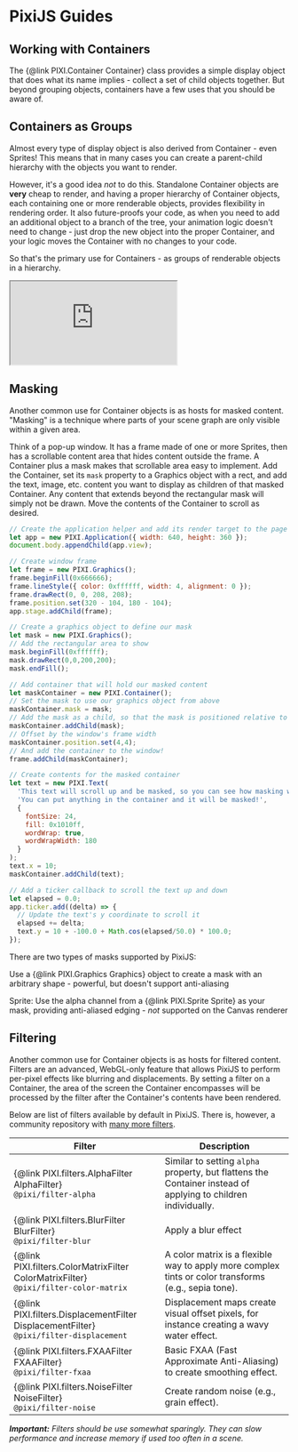 # PixiJS Guides
## Working with Containers

The {@link PIXI.Container Container} class provides a simple display object that does what its name implies - collect a set of child objects together.  But beyond grouping objects, containers have a few uses that you should be aware of.

## Containers as Groups

Almost every type of display object is also derived from Container - even Sprites!  This means that in many cases you can create a parent-child hierarchy with the objects you want to render.  

However, it's a good idea _not_ to do this.  Standalone Container objects are **very** cheap to render, and having a proper hierarchy of Container objects, each containing one or more renderable objects, provides flexibility in rendering order.  It also future-proofs your code, as when you need to add an additional object to a branch of the tree, your animation logic doesn't need to change - just drop the new object into the proper Container, and your logic moves the Container with no changes to your code.

So that's the primary use for Containers - as groups of renderable objects in a hierarchy.

<div class="responsive-4-3"><iframe src="https://pixijs.io/examples/?embed=1&showcode=1#/demos-basic/container.js"></iframe></div>

## Masking

Another common use for Container objects is as hosts for masked content.  "Masking" is a technique where parts of your scene graph are only visible within a given area.

Think of a pop-up window.  It has a frame made of one or more Sprites, then has a scrollable content area that hides content outside the frame.  A Container plus a mask makes that scrollable area easy to implement.  Add the Container, set its `mask` property to a Graphics object with a rect, and add the text, image, etc. content you want to display as children of that masked Container.  Any content that extends beyond the rectangular mask will simply not be drawn.  Move the contents of the Container to scroll as desired.

```javascript
// Create the application helper and add its render target to the page
let app = new PIXI.Application({ width: 640, height: 360 });
document.body.appendChild(app.view);

// Create window frame
let frame = new PIXI.Graphics();
frame.beginFill(0x666666);
frame.lineStyle({ color: 0xffffff, width: 4, alignment: 0 });
frame.drawRect(0, 0, 208, 208);
frame.position.set(320 - 104, 180 - 104);
app.stage.addChild(frame);

// Create a graphics object to define our mask
let mask = new PIXI.Graphics();
// Add the rectangular area to show
mask.beginFill(0xffffff);
mask.drawRect(0,0,200,200);
mask.endFill();

// Add container that will hold our masked content
let maskContainer = new PIXI.Container();
// Set the mask to use our graphics object from above
maskContainer.mask = mask;
// Add the mask as a child, so that the mask is positioned relative to its parent
maskContainer.addChild(mask);
// Offset by the window's frame width
maskContainer.position.set(4,4);
// And add the container to the window!
frame.addChild(maskContainer);

// Create contents for the masked container
let text = new PIXI.Text(
  'This text will scroll up and be masked, so you can see how masking works.  Lorem ipsum and all that.\n\n' +
  'You can put anything in the container and it will be masked!',
  {
    fontSize: 24,
    fill: 0x1010ff,
    wordWrap: true,
    wordWrapWidth: 180
  }
);
text.x = 10;
maskContainer.addChild(text);

// Add a ticker callback to scroll the text up and down
let elapsed = 0.0;
app.ticker.add((delta) => {
  // Update the text's y coordinate to scroll it
  elapsed += delta;
  text.y = 10 + -100.0 + Math.cos(elapsed/50.0) * 100.0;
});
```

There are two types of masks supported by PixiJS:

Use a {@link PIXI.Graphics Graphics} object to create a mask with an arbitrary shape - powerful, but doesn't support anti-aliasing

Sprite: Use the alpha channel from a {@link PIXI.Sprite Sprite} as your mask, providing anti-aliased edging - _not_ supported on the Canvas renderer

## Filtering

Another common use for Container objects is as hosts for filtered content.  Filters are an advanced, WebGL-only feature that allows PixiJS to perform per-pixel effects like blurring and displacements.  By setting a filter on a Container, the area of the screen the Container encompasses will be processed by the filter after the Container's contents have been rendered.

Below are list of filters available by default in PixiJS. There is, however, a community repository with [many more filters](https://github.com/pixijs/filters).

| Filter | Description |
| --- | --- |
| {@link PIXI.filters.AlphaFilter AlphaFilter} <br>`@pixi/filter-alpha` | Similar to setting `alpha` property, but flattens the Container instead of applying to children individually. |
| {@link PIXI.filters.BlurFilter BlurFilter} <br>`@pixi/filter-blur` | Apply a blur effect | 
| {@link PIXI.filters.ColorMatrixFilter ColorMatrixFilter} <br>`@pixi/filter-color-matrix` | A color matrix is a flexible way to apply more complex tints or color transforms (e.g., sepia tone). |
| {@link PIXI.filters.DisplacementFilter DisplacementFilter} <br>`@pixi/filter-displacement` | Displacement maps create visual offset pixels, for instance creating a wavy water effect. |
| {@link PIXI.filters.FXAAFilter FXAAFilter} <br>`@pixi/filter-fxaa` | Basic FXAA (Fast Approximate Anti-Aliasing) to create smoothing effect. |
| {@link PIXI.filters.NoiseFilter NoiseFilter} <br>`@pixi/filter-noise` | Create random noise (e.g., grain effect). |

_**Important:** Filters should be use somewhat sparingly. They can slow performance and increase memory if used too often in a scene._ 

